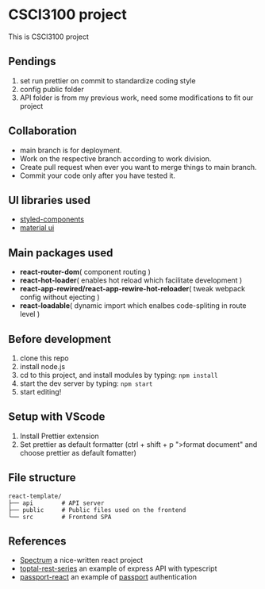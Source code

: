 # CSCI3100 project

This is CSCI3100 project

## Pendings

1. set run prettier on commit to standardize coding style
2. config public folder
3. API folder is from my previous work, need some modifications to fit our project

## Collaboration

- main branch is for deployment.
- Work on the respective branch according to work division.
- Create pull request when ever you want to merge things to main branch.
- Commit your code only after you have tested it.

## UI libraries used

- [styled-components](https://github.com/styled-components/styled-components)
- [material ui](https://material-ui.com/)

## Main packages used

- **react-router-dom**( component routing )
- **react-hot-loader**( enables hot reload which facilitate development )
- **react-app-rewired/react-app-rewire-hot-reloader**( tweak webpack config without ejecting )
- **react-loadable**( dynamic import which enalbes code-spliting in route level )

## Before development

1. clone this repo
2. install node.js
3. cd to this project, and install modules by typing: `npm install`
4. start the dev server by typing: `npm start`
5. start editing!

## Setup with VScode

1. Install Prettier extension
2. Set prettier as default formatter (ctrl + shift + p ">format document" and choose prettier as default fomatter)

## File structure

```
react-template/
├── api        # API server
├── public     # Public files used on the frontend
└── src        # Frontend SPA
```

## References

- [Spectrum](https://github.com/withspectrum/spectrum) a nice-written react project
- [toptal-rest-series](https://github.com/makinhs/toptal-rest-series) an example of express API with typescript
- [passport-react](https://github.com/rmbh4211995/passport-react) an example of [passport](http://www.passportjs.org/) authentication

